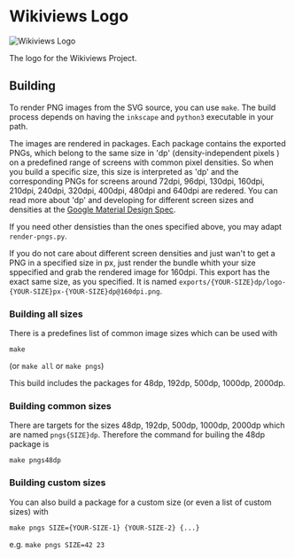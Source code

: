 # Wikiviews Logo

![Wikiviews Logo](https://media.githubusercontent.com/media/Wikiviews/wikiviews-logo/master/dist/logo-300px-300dp%40160dpi.png)

The logo for the Wikiviews Project.

## Building
To render PNG images from the SVG source, you can use `make`. The build process depends on having the `inkscape` and
`python3` executable in your path.

The images are rendered in packages. Each package contains the exported PNGs, which belong to the same size in 'dp'
(density-independent pixels <!-- TODO: Reference -->) on a predefined range of screens with common pixel densities.
So when you build a specific size, this size is interpreted as 'dp' and the corresponding PNGs for screens around 72dpi,
96dpi, 130dpi, 160dpi, 210dpi, 240dpi, 320dpi, 400dpi, 480dpi and 640dpi are redered. You can read more about 'dp' and
developing for different screen sizes and densities at the [Google Material Design Spec](https://material.google.com/layout/units-measurements.html).

If you need other densisties than the ones specified above, you may adapt `render-pngs.py`.

If you do not care about different screen densities and just wan't to get a PNG in a specified size in px, just render the bundle
whith your size sppecified and grab the rendered image for 160dpi. This export has the exact same size, as you specified. It is
named `exports/{YOUR-SIZE}dp/logo-{YOUR-SIZE}px-{YOUR-SIZE}dp@160dpi.png`.

### Building all sizes
There is a predefines list of common image sizes which can be used with
```shell
make
```
(or `make all` or `make pngs`)

This build includes the packages for 48dp, 192dp, 500dp, 1000dp, 2000dp.

### Building common sizes
There are targets for the sizes 48dp, 192dp, 500dp, 1000dp, 2000dp which are named `pngs{SIZE}dp`. Therefore the command for builing the 48dp package
is
```shell
make pngs48dp
```

### Building custom sizes
You can also build a package for a custom size (or even a list of custom sizes) with
```shell
make pngs SIZE={YOUR-SIZE-1} {YOUR-SIZE-2} {...}
```
e.g. `make pngs SIZE=42 23`

